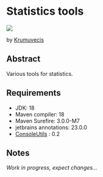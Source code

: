 # Statistics tools

[![](https://jitpack.io/v/Krumuvecis/StatisticsTools.svg)](https://jitpack.io/#Krumuvecis/StatisticsTools)

by [Krumuvecis](https://github.com/Krumuvecis)


## Abstract

Various tools for statistics.


## Requirements

* JDK: 18
* Maven compiler: 18
* Maven Surefire: 3.0.0-M7
* jetbrains annotations: 23.0.0
* [ConsoleUtils](https://github.com/KruMF/ConsoleUtils) : 0.2


## Notes

*Work in progress, expect changes...*